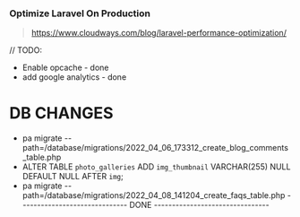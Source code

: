 ### Optimize Laravel On Production
> https://www.cloudways.com/blog/laravel-performance-optimization/

// TODO:
* Enable opcache - done
* add google analytics - done


# DB CHANGES
* pa migrate --path=/database/migrations/2022_04_06_173312_create_blog_comments_table.php
* ALTER TABLE `photo_galleries` ADD `img_thumbnail` VARCHAR(255) NULL DEFAULT NULL AFTER `img`;
* pa migrate --path=/database/migrations/2022_04_08_141204_create_faqs_table.php
------------------------------ DONE --------------------------------
